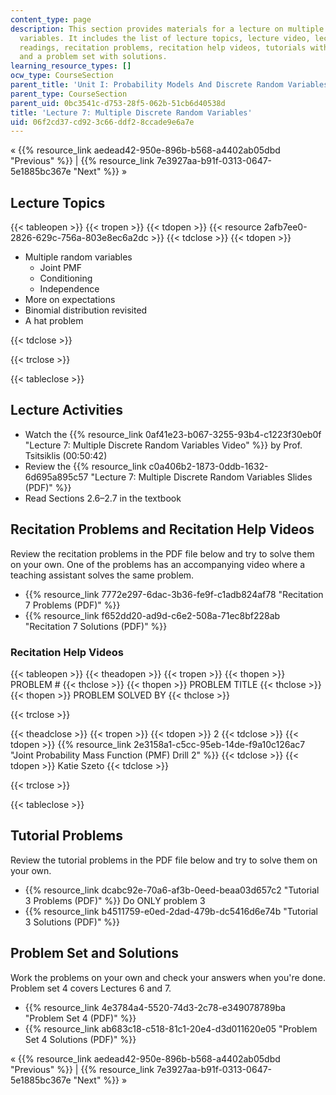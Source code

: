 ```yaml
---
content_type: page
description: This section provides materials for a lecture on multiple discrete random
  variables. It includes the list of lecture topics, lecture video, lecture slides,
  readings, recitation problems, recitation help videos, tutorials with solutions,
  and a problem set with solutions.
learning_resource_types: []
ocw_type: CourseSection
parent_title: 'Unit I: Probability Models And Discrete Random Variables '
parent_type: CourseSection
parent_uid: 0bc3541c-d753-28f5-062b-51cb6d40538d
title: 'Lecture 7: Multiple Discrete Random Variables'
uid: 06f2cd37-cd92-3c66-ddf2-8ccade9e6a7e
---
```


« {{% resource_link aedead42-950e-896b-b568-a4402ab05dbd "Previous" %}} | {{% resource_link 7e3927aa-b91f-0313-0647-5e1885bc367e "Next" %}} »

Lecture Topics
--------------

{{< tableopen >}}
{{< tropen >}}
{{< tdopen >}}
{{< resource 2afb7ee0-2826-629c-756a-803e8ec6a2dc >}}
{{< tdclose >}}
{{< tdopen >}}


*   Multiple random variables
    *   Joint PMF
    *   Conditioning
    *   Independence
*   More on expectations
*   Binomial distribution revisited
*   A hat problem


{{< tdclose >}}

{{< trclose >}}

{{< tableclose >}}

Lecture Activities
------------------

*   Watch the {{% resource_link 0af41e23-b067-3255-93b4-c1223f30eb0f "Lecture 7: Multiple Discrete Random Variables Video" %}} by Prof. Tsitsiklis (00:50:42)
*   Review the {{% resource_link c0a406b2-1873-0ddb-1632-6d695a895c57 "Lecture 7: Multiple Discrete Random Variables Slides (PDF)" %}}
*   Read Sections 2.6–2.7 in the textbook

Recitation Problems and Recitation Help Videos
----------------------------------------------

Review the recitation problems in the PDF file below and try to solve them on your own. One of the problems has an accompanying video where a teaching assistant solves the same problem.

*   {{% resource_link 7772e297-6dac-3b36-fe9f-c1adb824af78 "Recitation 7 Problems (PDF)" %}}
*   {{% resource_link f652dd20-ad9d-c6e2-508a-71ec8bf228ab "Recitation 7 Solutions (PDF)" %}}

### Recitation Help Videos

{{< tableopen >}}
{{< theadopen >}}
{{< tropen >}}
{{< thopen >}}
PROBLEM #
{{< thclose >}}
{{< thopen >}}
PROBLEM TITLE
{{< thclose >}}
{{< thopen >}}
PROBLEM SOLVED BY
{{< thclose >}}

{{< trclose >}}

{{< theadclose >}}
{{< tropen >}}
{{< tdopen >}}
2
{{< tdclose >}}
{{< tdopen >}}
{{% resource_link 2e3158a1-c5cc-95eb-14de-f9a10c126ac7 "Joint Probability Mass Function (PMF) Drill 2" %}}
{{< tdclose >}}
{{< tdopen >}}
Katie Szeto
{{< tdclose >}}

{{< trclose >}}

{{< tableclose >}}

Tutorial Problems
-----------------

Review the tutorial problems in the PDF file below and try to solve them on your own.

*   {{% resource_link dcabc92e-70a6-af3b-0eed-beaa03d657c2 "Tutorial 3 Problems (PDF)" %}} Do ONLY problem 3
*   {{% resource_link b4511759-e0ed-2dad-479b-dc5416d6e74b "Tutorial 3 Solutions (PDF)" %}}

Problem Set and Solutions
-------------------------

Work the problems on your own and check your answers when you're done. Problem set 4 covers Lectures 6 and 7.

*   {{% resource_link 4e3784a4-5520-74d3-2c78-e349078789ba "Problem Set 4 (PDF)" %}}
*   {{% resource_link ab683c18-c518-81c1-20e4-d3d011620e05 "Problem Set 4 Solutions (PDF)" %}}

« {{% resource_link aedead42-950e-896b-b568-a4402ab05dbd "Previous" %}} | {{% resource_link 7e3927aa-b91f-0313-0647-5e1885bc367e "Next" %}} »